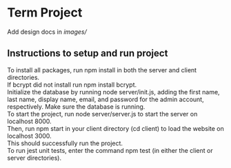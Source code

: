 
# Term Project

Add design docs in *images/*

## Instructions to setup and run project<br>
To install all packages, run npm install in both the server and client directories. <br>
If bcrypt did not install run npm install bcrypt.<br>
Initialize the database by running node server/init.js, adding the first name, last name, display name, email, and password for the admin account, respectively. Make sure the database is running. <br>
To start the project, run node server/server.js to start the server on localhost 8000. <br>
Then, run npm start in your client directory (cd client) to load the website on localhost 3000. <br>
This should successfully run the project. <br>
To run jest unit tests, enter the command npm test (in either the client or server directories). <br>



